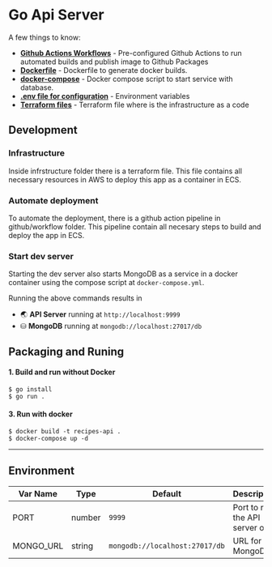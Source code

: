 # Go Api Server
A few things to know:
* **[Github Actions Workflows](https://github.com/polibenitez/recipes-api/tree/main/.github/workflows)** - Pre-configured Github Actions to run automated builds and publish image to Github Packages
* **[Dockerfile](https://github.com/polibenitez/recipes-api/blob/main/Dockerfile)** - Dockerfile to generate docker builds.
* **[docker-compose](https://github.com/polibenitez/recipes-api/blob/main/docker-compose.yml)** - Docker compose script to start service with database.
* **[.env file for configuration](#environment)** - Environment variables
* **[Terraform files](https://github.com/polibenitez/recipes-api/tree/main/infrastructure)** - Terraform file where is the infrastructure as a code
## Development

### Infrastructure
Inside infrstructure folder there is a terraform file. This file contains all necessary resources in AWS to deploy this app as a container in ECS.

### Automate deployment
To automate the deployment, there is a github action pipeline in github/workflow folder. This pipeline contain all necesary steps to build and deploy the app in ECS.

### Start dev server
Starting the dev server also starts MongoDB as a service in a docker container using the compose script at `docker-compose.yml`.

Running the above commands results in 
* 🌏 **API Server** running at `http://localhost:9999`
* ⛁ **MongoDB** running at `mongodb://localhost:27017/db`

## Packaging and Runing
#### 1. Build and run without Docker

```
$ go install
$ go run .
```
#### 3. Run with docker

```
$ docker build -t recipes-api .
$ docker-compose up -d
```
---

## Environment

| Var Name  | Type  | Default | Description  |
|---|---|---|---|
|  PORT | number  | `9999` | Port to run the API server on |
|  MONGO_URL | string  | `mongodb://localhost:27017/db` | URL for MongoDB |